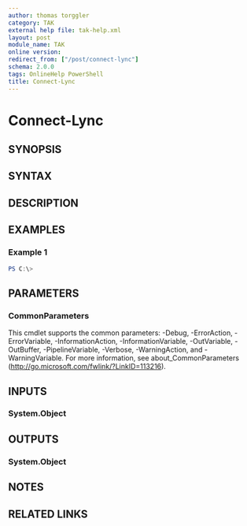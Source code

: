 ```yaml
---
author: thomas torggler
category: TAK
external help file: tak-help.xml
layout: post
module_name: TAK
online version:
redirect_from: ["/post/connect-lync"]
schema: 2.0.0
tags: OnlineHelp PowerShell
title: Connect-Lync
---
```


# Connect-Lync

## SYNOPSIS


## SYNTAX

## DESCRIPTION


## EXAMPLES

### Example 1
```powershell
PS C:\> 
```



## PARAMETERS

### CommonParameters
This cmdlet supports the common parameters: -Debug, -ErrorAction, -ErrorVariable, -InformationAction, -InformationVariable, -OutVariable, -OutBuffer, -PipelineVariable, -Verbose, -WarningAction, and -WarningVariable.
For more information, see about_CommonParameters (http://go.microsoft.com/fwlink/?LinkID=113216).

## INPUTS

### System.Object


## OUTPUTS

### System.Object

## NOTES

## RELATED LINKS
